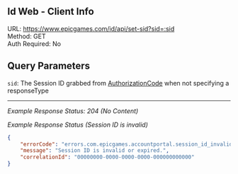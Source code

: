 ## Id Web - Client Info

URL: https://www.epicgames.com/id/api/set-sid?sid=:sid \
Method: GET \
Auth Required: No

## Query Parameters

`sid`: The Session ID grabbed from [AuthorizationCode](https://github.com/LeleDerGrasshalmi/FortniteEndpointsDocumentation/blob/main/EpicGames/Web/Id/Auth/AuthorizationCode.md) when not specifying a responseType

---

_Example Response Status: 204 (No Content)_

_Example Response Status (Session ID is invalid)_

```json
{
    "errorCode": "errors.com.epicgames.accountportal.session_id_invalid",
    "message": "Session ID is invalid or expired.",
    "correlationId": "00000000-0000-0000-0000-000000000000"
}
```
